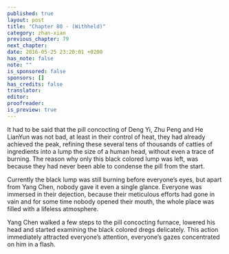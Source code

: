 ```yaml
---
published: true
layout: post
title: "Chapter 80 - (Withheld)"
category: zhan-xian
previous_chapter: 79
next_chapter:
date: 2016-05-25 23:20:01 +0200
has_note: false
note: ""
is_sponsored: false
sponsors: []
has_credits: false
translator:
editor:
proofreader:
is_preview: true
---
```

It had to be said that the pill concocting of Deng Yi, Zhu Peng and He LianYun was not bad, at least in their control of heat, they had already achieved the peak, refining these several tens of thousands of catties of ingredients into a lump the size of a human head, without even a trace of burning. The reason why only this black colored lump was left, was because they had never been able to condense the pill from the start.

Currently the black lump was still burning before everyone’s eyes, but apart from Yang Chen, nobody gave it even a single glance. Everyone was immersed in their dejection, because their meticulous efforts had gone in vain and for some time nobody opened their mouth, the whole place was filled with a lifeless atmosphere.
<!--more-->

Yang Chen walked a few steps to the pill concocting furnace, lowered his head and started examining the black colored dregs delicately. This action immediately attracted everyone’s attention, everyone’s gazes concentrated on him in a flash. 
